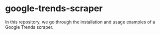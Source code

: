 # google-trends-scraper
In this repository, we go through the installation and usage examples of a Google Trends scraper. 
